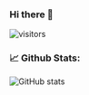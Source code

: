 ### Hi there 👋


![visitors](https://visitor-badge.glitch.me/badge?page_id=iamtushar324.iamtushar324&left_color=green&right_color=red)

### :chart_with_upwards_trend: Github Stats:
![GitHub stats](https://github-readme-stats.vercel.app/api?username=iamtushar324&show_icons=true&theme=gruvbox)

<!--
**iamtushar324/iamtushar324** is a ✨ _special_ ✨ repository because its `README.md` (this file) appears on your GitHub profile.

Here are some ideas to get you started:

- 🔭 I’m currently working on ...
- 🌱 I’m currently learning ...
- 👯 I’m looking to collaborate on ...
- 🤔 I’m looking for help with ...
- 💬 Ask me about ...
- 📫 How to reach me: ...
- 😄 Pronouns: ...
- ⚡ Fun fact: ...
-->
